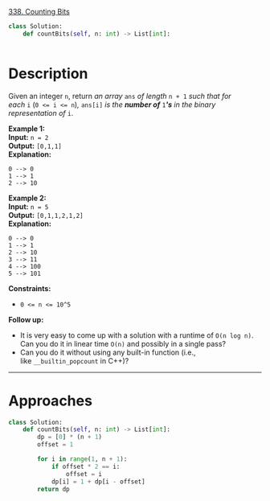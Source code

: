 [338. Counting Bits](https://leetcode.com/problems/counting-bits/)

```python
class Solution:
    def countBits(self, n: int) -> List[int]:
        
```

# Description

Given an integer `n`, return _an array_ `ans` _of length_ `n + 1` _such that for each_ `i` (`0 <= i <= n`)_,_ `ans[i]` _is the **number of**_ `1`_**'s** in the binary representation of_ `i`.

**Example 1:**  
**Input:** `n = 2`  
**Output:** `[0,1,1]`  
**Explanation:**  
```
0 --> 0
1 --> 1
2 --> 10
```

**Example 2:**  
**Input:** `n = 5`  
**Output:** `[0,1,1,2,1,2]`  
**Explanation:**  
```
0 --> 0
1 --> 1
2 --> 10
3 --> 11
4 --> 100
5 --> 101
```

**Constraints:**
- `0 <= n <= 10^5`

**Follow up:**
- It is very easy to come up with a solution with a runtime of `O(n log n)`. Can you do it in linear time `O(n)` and possibly in a single pass?
- Can you do it without using any built-in function (i.e., like `__builtin_popcount` in C++)?

---



# Approaches

```python
class Solution:
    def countBits(self, n: int) -> List[int]:
        dp = [0] * (n + 1)
        offset = 1

        for i in range(1, n + 1):
            if offset * 2 == i:
                offset = i
            dp[i] = 1 + dp[i - offset]
        return dp

```